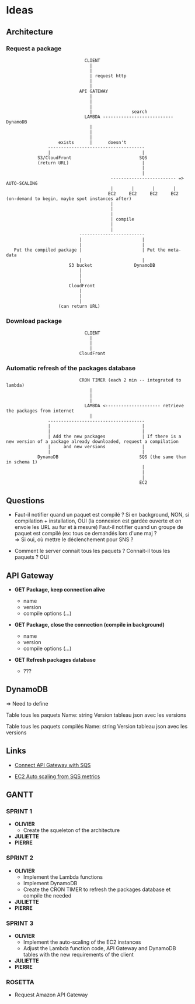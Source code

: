 # Ideas

## Architecture

### Request a package

                                  CLIENT
                                    |
                                    |
                                    | request http
                                    |
                                    |
                                API GATEWAY
                                    |
                                    |
                                    |
                                    |               search
                                  LAMBDA --------------------------- DynamoDB
                                    |
                                    |
                                    |
                        exists      |      doesn't
                    -------------------------------------
                    |                                   |
                S3/CloudFront                          SQS
                (return URL)                            |
                                                        |
                                                        |
                                            ------------------------- => AUTO-SCALING
                                            |       |       |       |
                                           EC2     EC2     EC2     EC2 (on-demand to begin, maybe spot instances after)
                                            |
                                            |
                                            |
                                            | compile
                                            |
                                            |
                                -------------------------
                                |                       |
                                |                       |
       Put the compiled package |                       | Put the meta-data
                                |                       |
                            S3 bucket                DynamoDB
                                |
                                |
                                |
                            CloudFront
                                |
                                |
                                |
                        (can return URL)




### Download package

                                  CLIENT
                                    |
                                    |
                                    |
                                CloudFront



### Automatic refresh of the packages database

                                CRON TIMER (each 2 min -- integrated to lambda)
                                    |
                                    |
                                    |
                                  LAMBDA <--------------------- retrieve the packages from internet
                                    |
                    -------------------------------------
                    |                                   |
                    |                                   |
                    | Add the new packages              | If there is a new version of a package already downloaded, request a compilation
                    |     and new versions              |
                    |                                   |
                DynamoDB                               SQS (the same than in schema 1)
                                                        |
                                                        |
                                                        |
                                                       EC2








## Questions

* Faut-il notifier quand un paquet est compilé ? Si en background, NON, si compilation + installation, OUI (la connexion est gardée ouverte et on envoie les URL au fur et à mesure)
    Faut-il notifier quand un groupe de paquet est compilé (ex: tous ce demandés lors d'une maj ?  
    => Si oui, où mettre le déclenchement pour SNS ?


* Comment le server connait tous les paquets ? Connait-il tous les paquets ? OUI


## API Gateway

* **GET Package, keep connection alive**
    * name
    * version
    * compile options (...)

* **GET Package, close the connection (compile in background)**
    * name
    * version
    * compile options (...)


* **GET Refresh packages database**
    * ???


## DynamoDB

=> Need to define

Table tous les paquets
Name: string
Version tableau json avec les versions



Table tous les paquets compilés
Name: string
Version tableau json avec les versions


## Links

* [Connect API Gateway with SQS](https://cloudhut.io/connect-aws-api-gateway-to-sqs-923cf312bf78)

* [EC2 Auto scaling from SQS metrics](https://docs.aws.amazon.com/autoscaling/ec2/userguide/as-using-sqs-queue.html)






## GANTT

### SPRINT 1
* **OLIVIER**
    * Create the squeleton of the architecture
* **JULIETTE**
* **PIERRE**



### SPRINT 2
* **OLIVIER** 
    * Implement the Lambda functions
    * Implement DynamoDB
    * Create the CRON TIMER to refresh the packages database et compile the needed
* **JULIETTE**
* **PIERRE**


### SPRINT 3
* **OLIVIER** 
    * Implement the auto-scaling of the EC2 instances
    * Adjust the Lambda function code, API Gateway and DynamoDB tables with the new requirements of the client
* **JULIETTE**
* **PIERRE**





### ROSETTA

* Request Amazon API Gateway



